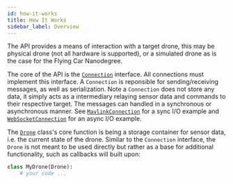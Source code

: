 ```yaml
---
id: how-it-works
title: How It Works
sidebar_label: Overview
---
```


The API provides a means of interaction with a target drone, this may be physical drone (not all hardware is supported), or a simulated drone as is the case for the Flying Car Nanodegree.

The core of the API is the [`Connection`](https://github.com/udacity/udacidrone/blob/master/udacidrone/connection/connection.py#L13) interface. All connections must implement this interface. A `Connection` is reponsible for sending/receiving messages, as well as serialization. Note a `Connection` does not store any data, it simply acts as a intermediary relaying sensor data and commands to their respective target. The messages can handled in a synchronous or asynchronous manner. See [`MavlinkConnection`](https://github.com/udacity/udacidrone/blob/master/udacidrone/connection/mavlink_connection.py#L17) for a sync I/O example and [`WebSocketConnection`](https://github.com/udacity/udacidrone/blob/master/udacidrone/connection/websocket_connection.py#L28) for an async I/O example.

The [`Drone`](https://github.com/udacity/udacidrone/blob/master/udacidrone/drone.py#L9) class's core function is being a storage container for sensor data, i.e. the current state of the drone. Similar to the `Connection` interface, the `Drone` is not meant to be used directly but rather as a base for additional functionality, such as callbacks will built upon:

```python
class MyDrone(Drone):
    # your code ...
```

